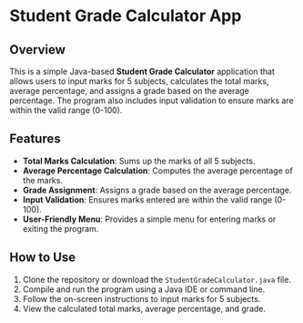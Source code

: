 # Student Grade Calculator App

## Overview
This is a simple Java-based **Student Grade Calculator** application that allows users to input marks for 5 subjects, calculates the total marks, average percentage, and assigns a grade based on the average percentage. The program also includes input validation to ensure marks are within the valid range (0-100).

## Features
- **Total Marks Calculation**: Sums up the marks of all 5 subjects.
- **Average Percentage Calculation**: Computes the average percentage of the marks.
- **Grade Assignment**: Assigns a grade based on the average percentage.
- **Input Validation**: Ensures marks entered are within the valid range (0-100).
- **User-Friendly Menu**: Provides a simple menu for entering marks or exiting the program.

## How to Use
1. Clone the repository or download the `StudentGradeCalculator.java` file.
2. Compile and run the program using a Java IDE or command line.
3. Follow the on-screen instructions to input marks for 5 subjects.
4. View the calculated total marks, average percentage, and grade.

